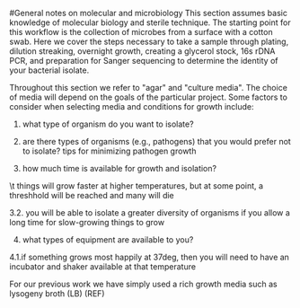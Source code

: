 #General notes on molecular and microbiology
This section assumes basic knowledge of molecular biology and sterile technique. The starting point for this workflow is the collection of microbes from a surface with a cotton swab. Here we cover the steps necessary to take a sample through plating, dilution streaking, overnight growth, creating a glycerol stock, 16s rDNA PCR, and preparation for Sanger sequencing to determine the identity of your bacterial isolate.  

Throughout this section we refer to "agar" and "culture media". The choice of media will depend on the goals of the particular project. Some factors to consider when selecting media and conditions for growth include: 

1. what type of organism do you want to isolate?

2. are there types of organisms (e.g., pathogens) that you would prefer not to isolate?
   tips for minimizing pathogen growth

3. how much time is available for growth and isolation?

\t things will grow faster at higher temperatures, but at some point, a threshhold will be reached and many will die

3.2. you will be able to isolate a greater diversity of organisms if you allow a long time for slow-growing things to grow
	
4. what types of equipment are available to you?

4.1.if something grows most happily at 37deg, then you will need to have an incubator and shaker available at that temperature

 For our previous work we have simply used a rich growth media such as lysogeny broth (LB) (REF)

